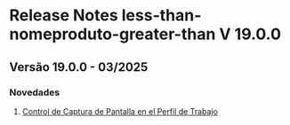# Release Notes less-than-nomeproduto-greater-than V 19.0.0

## **Versão 19.0.0 - 03/2025**


### **Novedades**

1. [Control de Captura de Pantalla en el Perfil de Trabajo](Control-De-Captura-De-Pantalla-En-El-Perfil-De-Trabajo.md)
